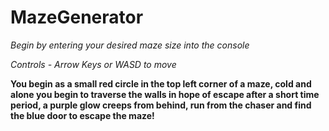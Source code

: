 # MazeGenerator
_Begin by entering your desired maze size into the console_

_Controls - Arrow Keys or WASD to move_

**You begin as a small red circle in the top left corner of a maze, cold and alone you begin to traverse the walls in hope of escape
after a short time period, a purple glow creeps from behind, run from the chaser and find the blue door to escape the maze!**
